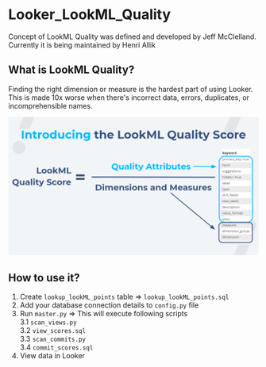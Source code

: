 # Looker_LookML_Quality
Concept of LookML Quality was defined and developed by Jeff McClelland. Currently it is being maintained by Henri Allik 

## What is LookML Quality?

Finding the right dimension or measure is the hardest part of using Looker. This is made 10x worse when there's incorrect data, errors, duplicates, or incomprehensible names.

![Score](https://github.com/henriallik/Looker_LookML_Quality/blob/master/score.PNG)

## How to use it?

1. Create `lookup_lookML_points` table => `lookup_lookML_points.sql`
2. Add your database connection details to `config.py` file
3. Run `master.py` => This will execute following scripts  
  3.1 `scan_views.py`  
  3.2 `view_scores.sql`  
  3.3 `scan_commits.py`  
  3.4 `commit_scores.sql`  
4. View data in Looker


